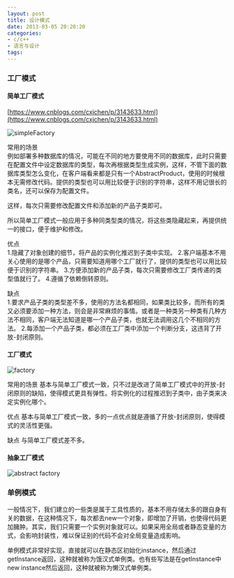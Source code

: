 ```yaml
---
layout: post
title: 设计模式
date: 2013-03-05 20:20:20
categories:
- c/c++
- 语言与设计
tags:
---
```


### 工厂模式

#### 简单工厂模式

[https://www.cnblogs.com/cxjchen/p/3143633.html](https://www.cnblogs.com/cxjchen/p/3143633.html)  

![simpleFactory](http://images.cnitblog.com/blog/454220/201306/19100800-208864687d8a43c7afed3069bd0c3174.jpg)

常用的场景  
例如部署多种数据库的情况，可能在不同的地方要使用不同的数据库，此时只需要在配置文件中设定数据库的类型，每次再根据类型生成实例，这样，不管下面的数据库类型怎么变化，在客户端看来都是只有一个AbstractProduct，使用的时候根本无需修改代码。提供的类型也可以用比较便于识别的字符串，这样不用记很长的类名，还可以保存为配置文件。

这样，每次只需要修改配置文件和添加新的产品子类即可。

所以简单工厂模式一般应用于多种同类型类的情况，将这些类隐藏起来，再提供统一的接口，便于维护和修改。

优点  
1.隐藏了对象创建的细节，将产品的实例化推迟到子类中实现。
2.客户端基本不用关心使用的是哪个产品，只需要知道用哪个工厂就行了，提供的类型也可以用比较便于识别的字符串。
3.方便添加新的产品子类，每次只需要修改工厂类传递的类型值就行了。
4.遵循了依赖倒转原则。

缺点  
1.要求产品子类的类型差不多，使用的方法名都相同，如果类比较多，而所有的类又必须要添加一种方法，则会是非常麻烦的事情。或者是一种类另一种类有几种方法不相同，客户端无法知道是哪一个产品子类，也就无法调用这几个不相同的方法。
2.每添加一个产品子类，都必须在工厂类中添加一个判断分支，这违背了开放-封闭原则。

#### 工厂模式

![factory](http://images.cnitblog.com/blog/454220/201306/19101120-aec0022019a44d9a87c6586ddc95717a.jpg)

常用的场景
基本与简单工厂模式一致，只不过是改进了简单工厂模式中的开放-封闭原则的缺陷，使得模式更具有弹性。将实例化的过程推迟到子类中，由子类来决定实例化哪个。

优点
基本与简单工厂模式一致，多的一点优点就是遵循了开放-封闭原则，使得模式的灵活性更强。

缺点
与简单工厂模式差不多。

#### 抽象工厂模式

![abstract factory](http://images.cnitblog.com/blog/454220/201306/19105813-05519e174c32473bb7deee57ae8e25dc.jpg)

### 单例模式

一般情况下，我们建立的一些类是属于工具性质的，基本不用存储太多的跟自身有关的数据，在这种情况下，每次都去new一个对象，即增加了开销，也使得代码更加臃肿。其实，我们只需要一个实例对象就可以。如果采用全局或者静态变量的方式，会影响封装性，难以保证别的代码不会对全局变量造成影响。

单例模式非常好实现，直接就可以在静态区初始化instance，然后通过getInstance返回，这种就被称为饿汉式单例类。也有些写法是在getInstance中new instance然后返回，这种就被称为懒汉式单例类。

